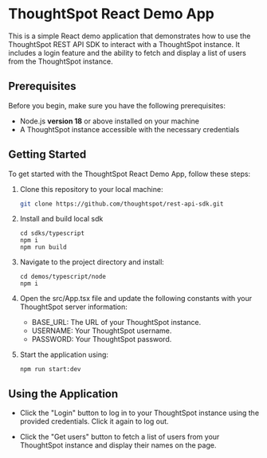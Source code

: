 # ThoughtSpot React Demo App

This is a simple React demo application that demonstrates how to use the ThoughtSpot REST API SDK to interact with a ThoughtSpot instance. It includes a login feature and the ability to fetch and display a list of users from the ThoughtSpot instance.

## Prerequisites

Before you begin, make sure you have the following prerequisites:

- Node.js **version 18** or above installed on your machine
- A ThoughtSpot instance accessible with the necessary credentials

## Getting Started

To get started with the ThoughtSpot React Demo App, follow these steps:

1. Clone this repository to your local machine:

   ```bash
   git clone https://github.com/thoughtspot/rest-api-sdk.git
   ```

2. Install and build local sdk

   ```
   cd sdks/typescript
   npm i
   npm run build
   ```

3. Navigate to the project directory and install:

   ```
   cd demos/typescript/node
   npm i
   ```

4. Open the src/App.tsx file and update the following constants with your ThoughtSpot server information:

   - BASE_URL: The URL of your ThoughtSpot instance.
   - USERNAME: Your ThoughtSpot username.
   - PASSWORD: Your ThoughtSpot password.

5. Start the application using:

   ```
   npm run start:dev
   ```

## Using the Application

- Click the "Login" button to log in to your ThoughtSpot instance using the provided credentials. Click it again to log out.

- Click the "Get users" button to fetch a list of users from your ThoughtSpot instance and display their names on the page.
